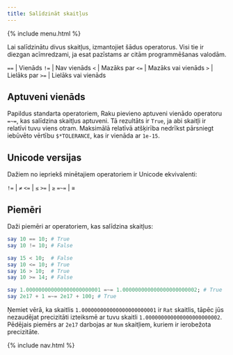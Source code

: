 ```yaml
---
title: Salīdzināt skaitļus
---
```


{% include menu.html %}

Lai salīdzinātu divus skaitļus, izmantojiet šādus operatorus. Visi tie ir diezgan acīmredzami, ja esat pazīstams ar citām programmēšanas valodām.

`==` | Vienāds
`!=` | Nav vienāds
`<` | Mazāks par
`<=` | Mazāks vai vienāds
`>` | Lielāks par
`>=` | Lielāks vai vienāds

## Aptuveni vienāds

Papildus standarta operatoriem, Raku pievieno aptuveni vienādo operatoru `=~=`, kas salīdzina skaitļus aptuveni. Tā rezultāts ir `True`, ja abi skaitļi ir relatīvi tuvu viens otram. Maksimālā relatīvā atšķirība nedrīkst pārsniegt iebūvēto vērtību `$*TOLERANCE`, kas ir vienāda ar `1e-15`.

## Unicode versijas

Dažiem no iepriekš minētajiem operatoriem ir Unicode ekvivalenti:

`!=` | `≠`
`<=` | `≤` 
`>=` | `≥`
`=~=` | `≅`

## Piemēri

Daži piemēri ar operatoriem, kas salīdzina skaitļus:

```raku
say 10 == 10; # True
say 10 != 10; # False

say 15 < 10;  # False
say 10 <= 10; # True
say 16 > 10;  # True
say 10 >= 14; # False

say 1.000000000000000000000001 =~= 1.000000000000000000000002; # True
say 2e17 + 1 =~= 2e17 + 100; # True
```

Ņemiet vērā, ka skaitlis `1.000000000000000000000001` ir `Rat` skaitlis, tāpēc jūs nezaudējat precizitāti izteiksmē ar tuvu skaitli `1.000000000000000000000002`. Pēdējais piemērs ar `2e17` darbojas ar `Num` skaitļiem, kuriem ir ierobežota precizitāte.

{% include nav.html %}